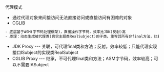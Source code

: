 代理模式

- 通过代理对象来间接访问无法直接访问或直接访问有困难的对象
- CGLIB

```txt
- 底层基于ASM(字节码处理框架)，直接操作字节码，效率比JDK(反射)高
- 原理：动态生成被代理类(真实主题类RealSubject)的子类，重写其所有非final方法，拦截父类方法，织入横切逻辑，从而实现代理；因此，不可以代理final类和final方法
```

- JDK Proxy --- 关联，可代理final类和方法；反射，效率较低；只能代理实现接口ISubject的实现类RealSubject
- CGLIB Proxy --- 继承，不可代理final类和方法；ASM字节码，效率较高；可以不需要IASubject
